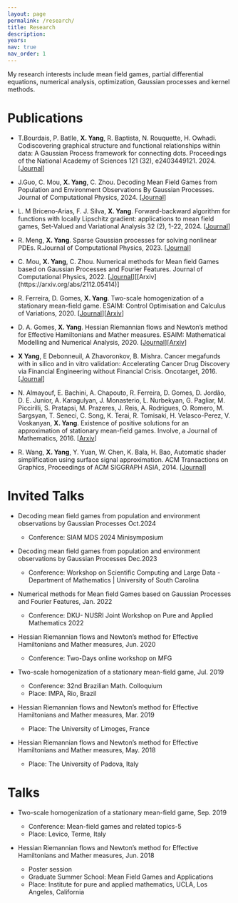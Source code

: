 ```yaml
---
layout: page
permalink: /research/
title: Research
description: 
years: 
nav: true
nav_order: 1
---
```


My research interests include mean field games, partial differential equations, numerical analysis, optimization, Gaussian processes and kernel methods. 

Publications
======
* T.Bourdais, P. Batlle, **X. Yang**, R. Baptista, N. Rouquette, H. Owhadi. Codiscovering graphical structure and functional relationships within data: A Gaussian Process framework for connecting dots. Proceedings of the National Academy of Sciences 121 (32), e2403449121. 2024. [[Journal](https://www.pnas.org/doi/abs/10.1073/pnas.2403449121?af=R)]

* J.Guo, C. Mou, **X. Yang**, C. Zhou. Decoding Mean Field Games from Population and Environment Observations By Gaussian Processes. Journal of Computational Physics, 2024. [[Journal](https://www.sciencedirect.com/science/article/pii/S0021999124002274)]
  
* L. M Briceno-Arias, F. J. Silva, **X. Yang**. Forward-backward algorithm for functions with locally Lipschitz gradient: applications to mean field games, Set-Valued and Variational Analysis 32 (2), 1-22, 2024. [[Journal](https://link.springer.com/article/10.1007/s11228-024-00719-1)]

* R. Meng, **X. Yang**. Sparse Gaussian processes for solving nonlinear PDEs. R.Journal of Computational Physics, 2023. [[Journal](https://www.sciencedirect.com/science/article/abs/pii/S0021999123004357)]

* C. Mou, **X. Yang**, C. Zhou. Numerical methods for Mean field Games based on Gaussian Processes and Fourier Features. Journal of Computational Physics, 2022. [[Journal](https://www.sciencedirect.com/science/article/pii/S0021999122002509#!)][[Arxiv](https://arxiv.org/abs/2112.05414)]

* R. Ferreira, D. Gomes, **X. Yang**. Two-scale homogenization of a stationary mean-field game. ESAIM: Control Optimisation and Calculus of Variations, 2020. [[Journal](https://www.esaim-cocv.org/articles/cocv/abs/2020/01/cocv190113/cocv190113.html)][[Arxiv](https://arxiv.org/abs/1905.02046)]

* D. A. Gomes, **X. Yang**. Hessian Riemannian flows and Newton’s method for Effective Hamiltonians and Mather measures. ESAIM: Mathematical Modelling and Numerical Analysis, 2020. [[Journal](https://www.esaim-m2an.org/articles/m2an/abs/2020/06/m2an190163/m2an190163.html)][[Arxiv](https://arxiv.org/abs/1810.03483)]

* **X Yang**, E Debonneuil, A Zhavoronkov, B. Mishra. Cancer megafunds with in silico and in vitro validation: Accelerating Cancer Drug Discovery via Financial Engineering without Financial Crisis. Oncotarget, 2016. [[Journal](https://www.ncbi.nlm.nih.gov/pmc/articles/PMC5295380/)]

* N. Almayouf, E. Bachini, A. Chapouto, R. Ferreira, D. Gomes, D. Jordão, D. E. Junior, A. Karagulyan, J. Monasterio, L. Nurbekyan, G. Pagliar, M. Piccirilli, S. Pratapsi, M. Prazeres, J. Reis, A. Rodrigues, O. Romero, M. Sargsyan, T.  Seneci, C. Song, K. Terai, R. Tomisaki, H. Velasco-Perez, V. Voskanyan, **X. Yang**. Existence of positive solutions for an approximation of stationary mean-field games. Involve, a Journal of Mathematics, 2016. [[Arxiv](https://arxiv.org/abs/1511.06999)]

* R. Wang, **X. Yang**, Y. Yuan, W. Chen, K. Bala, H. Bao, Automatic shader simplification using surface signal approximation. ACM Transactions on Graphics, Proceedings of ACM SIGGRAPH ASIA, 2014. [[Journal](https://dl.acm.org/doi/10.1145/2661229.2661276)]
  
Invited Talks
======
* Decoding mean field games from population and environment observations by Gaussian Processes  		Oct.2024          
  * Conference: SIAM MDS 2024 Minisymposium

* Decoding mean field games from population and environment observations by Gaussian Processes  		Dec.2023          
  * Conference: Workshop on Scientific Computing and Large Data - Department of Mathematics | University of South Carolina

* Numerical methods for Mean field Games based on Gaussian Processes and Fourier Features, Jan. 2022          
  * Conference: DKU- NUSRI Joint Workshop on Pure and Applied Mathematics 2022

* Hessian Riemannian flows and Newton’s method for Effective Hamiltonians and Mather measures, Jun. 2020
  * Conference: Two-Days online workshop on MFG

* Two-scale homogenization of a stationary mean-field game, Jul. 2019
  * Conference: 32nd Brazilian Math. Colloquium
  * Place: IMPA, Rio, Brazil

* Hessian Riemannian flows and Newton’s method for Effective Hamiltonians and Mather measures, Mar. 2019
  * Place: The University of Limoges, France

* Hessian Riemannian flows and Newton’s method for Effective Hamiltonians and Mather measures, May. 2018
  * Place: The University of Padova, Italy


Talks
======
* Two-scale homogenization of a stationary mean-field game, Sep. 2019
  * Conference: Mean-field games and related topics-5
  * Place: Levico, Terme, Italy

* Hessian Riemannian flows and Newton’s method for Effective Hamiltonians and Mather measures, Jun. 2018
  * Poster session
  * Graduate Summer School: Mean Field Games and Applications
  * Place: Institute for pure and applied mathematics, UCLA, Los Angeles, California
 
